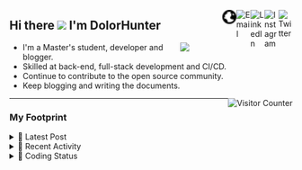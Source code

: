 <a href="https://twitter.com/tzu__hsiang"><img align="right" alt="Twitter" width="25px" src="https://cdn.jsdelivr.net/npm/simple-icons@v3/icons/twitter.svg"/></a>
<a href="https://www.instagram.com/wangzi_xiang/"><img align="right" alt="Instagram" width="25px" src="https://cdn.jsdelivr.net/npm/simple-icons@v3/icons/instagram.svg"/></a>
<a href="https://www.linkedin.com/in/zixiangwang/"><img align="right" alt="LinkedIn" width="25px" src="https://cdn.jsdelivr.net/npm/simple-icons@v3/icons/linkedin.svg"/></a>
<a href="mailto:dolorhunter@gmail.com"><img align="right" alt="Email" width="25px" src="https://cdn.jsdelivr.net/npm/simple-icons@3.5.0/icons/gmail.svg"/></a>
<a href="https://dolorhunter.com"><img align="right" alt="dolorhunter.com" width="25px" src="https://raw.githubusercontent.com/iconic/open-iconic/master/svg/globe.svg" /></a>

<h2>Hi there <img src="https://media.giphy.com/media/hvRJCLFzcasrR4ia7z/giphy.gif" width="25"> I'm DolorHunter</h2>

<a href="https://dolorhunter.com"><img width="125px" align='right' src="https://res.cloudinary.com/dfb5w2ccj/image/upload/v1641176695/favicon_a41cwz.png"></a>

<ul>
  <li>I'm a Master's student, developer and blogger.</li>
  <li>Skilled at back-end, full-stack development and CI/CD.</li>
  <li>Continue to contribute to the open source community.</li>
  <li>Keep blogging and writing the documents.</li>
</ul>

<img align="right" alt="Visitor Counter" src="https://komarev.com/ghpvc/?username=DolorHunter&color=dc143c&style=flat-square">

---

### My Footprint

<details>
  <summary>🙉 Latest Post</summary>

<!-- BLOG-POST-LIST:START -->
- [白日夢想家 - 美好的東西需要我們主動關注](https://dolorhunter.com/walter-mitty-to-see-the-world-and-stay-in-the-moment/)
- [終須有，莫強求 - 23NG 找工兩年後加入谷歌](https://dolorhunter.com/zhong-xu-you-mo-qiang-qiu/)
- [斷網急救手冊v2 - 域名污染急救](https://dolorhunter.com/after-blocked-by-gfw-v2-cache-poisoning/)
- [美國攻略 ep12 重遊紐約城](https://dolorhunter.com/us-living-101-ep12-nyc-2/)
- [美國攻略 ep11 芝加哥](https://dolorhunter.com/us-living-101-ep11-chicago/)
<!-- BLOG-POST-LIST:END -->

</details>

<details>
  <summary>🙊 Recent Activity</summary>

<!--START_SECTION:activity-->
1. 🎉 Merged PR [#30](https://github.com/lib-hfut/lib-hfut/pull/30) in [lib-hfut/lib-hfut](https://github.com/lib-hfut/lib-hfut)
2. 🗣 Commented on [#297](https://github.com/v2fly/v2ray-step-by-step/pull/297#issuecomment-2384757793) in [v2fly/v2ray-step-by-step](https://github.com/v2fly/v2ray-step-by-step)
3. 💪 Opened PR [#1](https://github.com/DolorHunter/v2ray-step-by-step/pull/1) in [DolorHunter/v2ray-step-by-step](https://github.com/DolorHunter/v2ray-step-by-step)
4. 🎉 Merged PR [#25](https://github.com/lib-hfut/lib-hfut/pull/25) in [lib-hfut/lib-hfut](https://github.com/lib-hfut/lib-hfut)
5. 🎉 Merged PR [#24](https://github.com/lib-hfut/lib-hfut/pull/24) in [lib-hfut/lib-hfut](https://github.com/lib-hfut/lib-hfut)
<!--END_SECTION:activity-->

</details>

<details>
  <summary>🙈 Coding Status</summary>
    <img align="left" alt="GitHub Status" src="https://github-readme-stats.vercel.app/api?username=dolorhunter&show_icons=true&bg_color=30,e96443,904e95&title_color=fff&text_color=fff">
    <img align="left" alt="Code Status" src="https://github-readme-stats.vercel.app/api/top-langs/?username=dolorhunter&layout=compact&bg_color=30,e96443,904e95&title_color=fff&text_color=fff" />
</details>


